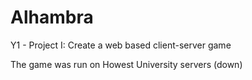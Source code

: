 # Alhambra

Y1 - Project I: Create a web based client-server game

The game was run on Howest University servers (down)
